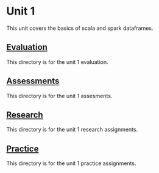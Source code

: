 # Unit 1
This unit covers the basics of scala and spark dataframes.

## [Evaluation](Evaluation)
This directory is for the unit 1 evaluation.

## [Assessments](Assessments)
This directory is for the unit 1 assesments.

## [Research](Research)
This directory is for the unit 1 research assignments.

## [Practice](Practice)
This directory is for the unit 1 practice assignments.